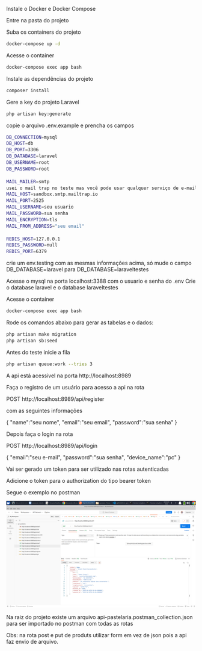 Instale o Docker e Docker Compose

Entre na pasta do projeto

Suba os containers do projeto
```sh
docker-compose up -d
```
Acesse o container
```sh
docker-compose exec app bash
```

Instale as dependências do projeto
```sh
composer install
```

Gere a key do projeto Laravel
```sh
php artisan key:generate
```

copie o arquivo .env.example e prencha os campos

```sh
DB_CONNECTION=mysql
DB_HOST=db
DB_PORT=3306
DB_DATABASE=laravel
DB_USERNAME=root
DB_PASSWORD=root

MAIL_MAILER=smtp
usei o mail trap no teste mas você pode usar qualquer serviço de e-mail
MAIL_HOST=sandbox.smtp.mailtrap.io 
MAIL_PORT=2525
MAIL_USERNAME=seu usuario
MAIL_PASSWORD=sua senha
MAIL_ENCRYPTION=tls
MAIL_FROM_ADDRESS="seu email"

REDIS_HOST=127.0.0.1
REDIS_PASSWORD=null
REDIS_PORT=6379

```

crie um env.testing com as mesmas informações acima, só mude o campo DB_DATABASE=laravel para DB_DATABASE=laraveltestes

Acesse o mysql na porta localhost:3388 com o usuario e senha do .env
Crie o database laravel e o database laraveltestes

Acesse o container
```sh
docker-compose exec app bash
```

Rode os comandos abaixo para gerar as tabelas e o dados:

```sh
php artisan make migration
php artisan sb:seed
```

Antes do teste inicie a fila

```sh
php artisan queue:work --tries 3
```


A api está acessivel na porta http://localhost:8989

Faça o registro de um usuário para acesso a api na rota 

POST http://localhost:8989/api/register

com as seguintes informações 

{
    "name":"seu nome",
    "email":"seu email",
    "password":"sua senha"
}

Depois faça o login na rota

POST http://localhost:8989/api/login

{
    "email":"seu e-mail",
    "password":"sua senha",
    "device_name":"pc"
}

Vai ser gerado um token para ser utilizado nas rotas autenticadas

Adicione o token para o authorization do tipo bearer token

Segue o exemplo no postman

![Alt text](image.png)

Na raiz do projeto existe um arquivo api-pastelaria.postman_collection.json para ser importado no postman com todas as rotas

Obs: na rota post e put de produts utilizar form em vez de json pois a api faz envio de arquivo.